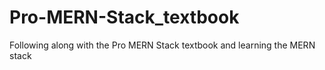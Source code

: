 # Pro-MERN-Stack_textbook
 Following along with the Pro MERN Stack textbook and learning the MERN stack
